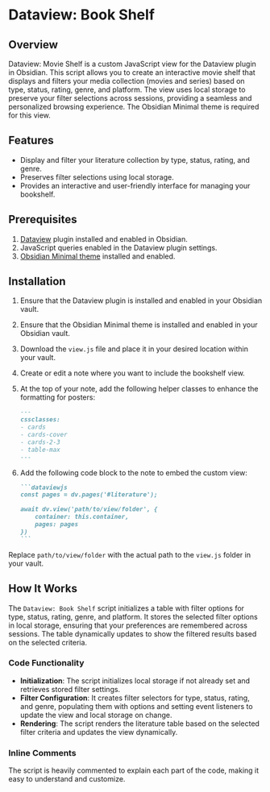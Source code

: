# Dataview: Book Shelf

## Overview

Dataview: Movie Shelf is a custom JavaScript view for the Dataview plugin in Obsidian. This script allows you to create an interactive movie shelf that displays and filters your media collection (movies and series) based on type, status, rating, genre, and platform. The view uses local storage to preserve your filter selections across sessions, providing a seamless and personalized browsing experience. The Obsidian Minimal theme is required for this view.

## Features

- Display and filter your literature collection by type, status, rating, and genre.
- Preserves filter selections using local storage.
- Provides an interactive and user-friendly interface for managing your bookshelf.

## Prerequisites

1. [Dataview](https://blacksmithgu.github.io/obsidian-dataview/) plugin installed and enabled in Obsidian.
2. JavaScript queries enabled in the Dataview plugin settings.
3. [Obsidian Minimal theme](https://minimal.guide/home) installed and enabled.

## Installation

1. Ensure that the Dataview plugin is installed and enabled in your Obsidian vault.
2. Ensure that the Obsidian Minimal theme is installed and enabled in your Obsidian vault.
3. Download the `view.js` file and place it in your desired location within your vault.
4. Create or edit a note where you want to include the bookshelf view.
5. At the top of your note, add the following helper classes to enhance the formatting for posters:

    ```markdown
    ---
    cssclasses:
    - cards
    - cards-cover
    - cards-2-3
    - table-max
    ---
    ```

6. Add the following code block to the note to embed the custom view:

    ````markdown
    ```dataviewjs
    const pages = dv.pages('#literature');

    await dv.view('path/to/view/folder', {
        container: this.container,
        pages: pages
    })
    ```
    ````

Replace `path/to/view/folder` with the actual path to the `view.js` folder in your vault.

## How It Works

The `Dataview: Book Shelf` script initializes a table with filter options for type, status, rating, genre, and platform. It stores the selected filter options in local storage, ensuring that your preferences are remembered across sessions. The table dynamically updates to show the filtered results based on the selected criteria.

### Code Functionality

- **Initialization**: The script initializes local storage if not already set and retrieves stored filter settings.
- **Filter Configuration**: It creates filter selectors for type, status, rating, and genre, populating them with options and setting event listeners to update the view and local storage on change.
- **Rendering**: The script renders the literature table based on the selected filter criteria and updates the view dynamically.

### Inline Comments

The script is heavily commented to explain each part of the code, making it easy to understand and customize.

